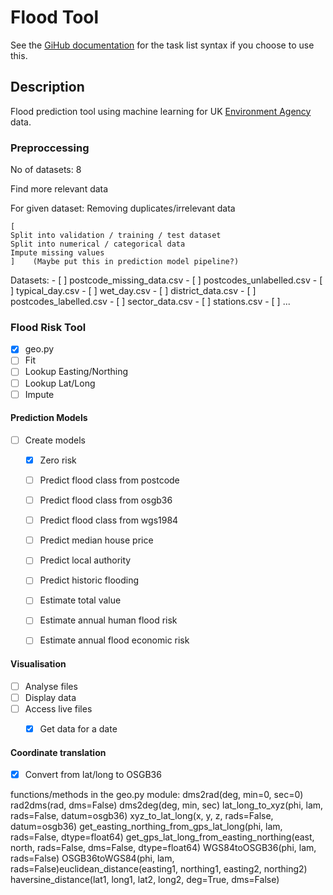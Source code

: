 # Flood Tool

See the [GiHub documentation](https://docs.github.com/en/get-started/writing-on-github/getting-started-with-writing-and-formatting-on-github/basic-writing-and-formatting-syntax#task-lists) for the task list syntax if you choose to use this.

## Description

Flood prediction tool using machine learning for UK [Environment Agency](https://www.gov.uk/government/organisations/environment-agency) data.

### Preproccessing
  No of datasets: 8
  
  Find more relevant data

  For given dataset:
    Removing duplicates/irrelevant data

    [
    Split into validation / training / test dataset
    Split into numerical / categorical data
    Impute missing values
    ]    (Maybe put this in prediction model pipeline?)

  
  Datasets:
    - [ ] postcode_missing_data.csv
    - [ ] postcodes_unlabelled.csv
    - [ ] typical_day.csv
    - [ ] wet_day.csv
    - [ ] district_data.csv
    - [ ] postcodes_labelled.csv
    - [ ] sector_data.csv
    - [ ] stations.csv
    - [ ] ...

### Flood Risk Tool
  - [X] geo.py
  - [ ] Fit
  - [ ] Lookup Easting/Northing
  - [ ] Lookup Lat/Long
  - [ ] Impute

#### Prediction Models
- [ ] Create models
  - [X] Zero risk
  - [ ] Predict flood class from postcode
  - [ ] Predict flood class from osgb36
  - [ ] Predict flood class from wgs1984
  - [ ] Predict median house price
  - [ ] Predict local authority
  - [ ] Predict historic flooding

  - [ ] Estimate total value
  - [ ] Estimate annual human flood risk
  - [ ] Estimate annual flood economic risk


#### Visualisation
- [ ] Analyse files
- [ ] Display data
- [ ] Access live files
  - [X] Get data for a date


#### Coordinate translation
- [X] Convert from lat/long to OSGB36

functions/methods in the geo.py module:
  dms2rad(deg, min=0, sec=0)
  rad2dms(rad, dms=False)
  dms2deg(deg, min, sec)
  lat_long_to_xyz(phi, lam, rads=False, datum=osgb36)
  xyz_to_lat_long(x, y, z, rads=False, datum=osgb36)
  get_easting_northing_from_gps_lat_long(phi, lam, rads=False, dtype=float64)
  get_gps_lat_long_from_easting_northing(east, north, rads=False, dms=False, dtype=float64)
  WGS84toOSGB36(phi, lam, rads=False)
  OSGB36toWGS84(phi, lam, rads=False)euclidean_distance(easting1, northing1, easting2, northing2)
  haversine_distance(lat1, long1, lat2, long2, deg=True, dms=False)